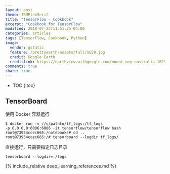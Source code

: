 ```yaml
---
layout: post
theme: IBMPlexSerif
title: "TensorFlow - Cookbook"
excerpt: "Cookbook for TensorFlow"
modified: 2018-07-25T11:51:25-04:00
categories: articles
tags: [TensorFlow, Cookbook, Python]
image:
  vendor: gstatic
  feature: /prettyearth/assets/full/1629.jpg
  credit: Google Earth
  creditlink: https://earthview.withgoogle.com/mount-ney-australia-1629
comments: true
share: true
---
```


* TOC
{:toc}

## TensorBoard

使用 Docker 容器运行
```
$ docker run -v //c/pathto/tf_logs:/tf_logs  
-p 0.0.0.0:6006:6006 -it tensorflow/tensorflow bash
root@73954ccec665:/notebooks# cd ..
root@73954ccec665:/# tensorboard --logdir tf_logs/
```

直接运行，只需要指定日志目录
```
tensorboard --logdir=./logs
```

[tensorboard]:https://www.tensorflow.org/guide/summaries_and_tensorboard

{% include_relative deep_learning_references.md %}